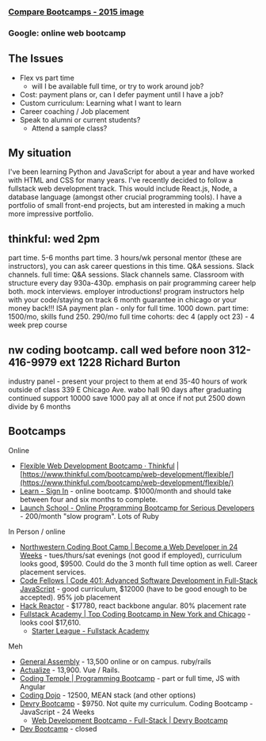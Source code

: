 ### [Compare Bootcamps - 2015 image](http://www.chicagobusiness.com/Assets/legacy/images/random2/20150309bootcamp.jpg)

### Google: online web bootcamp

## The Issues
- Flex vs part time
  - will I be available full time, or try to work around job?
- Cost: payment plans or, can I defer payment until I have a job?
- Custom curriculum: Learning what I want to learn
- Career coaching / Job placement
- Speak to alumni or current students?
  - Attend a sample class?

## My situation
I've been learning Python and JavaScript for about a year and have worked with HTML and CSS for many years. I've recently decided to follow a fullstack web development track. This would include React.js, Node, a database language (amongst other crucial programming tools). I have a portfolio of small front-end projects, but am interested in making a much more impressive portfolio.

## thinkful: wed 2pm
part time. 5-6 months part time. 3 hours/wk personal mentor (these are instructors), you can ask career questions in this time.  Q&A sessions. Slack channels. 
full time:  Q&A sessions. Slack channels same. Classroom with structure every day 930a-430p. emphasis on pair programming
career help both. mock interviews. employer introductions! program instructors help with your code/staying on track
6 month guarantee in chicago or your money back!!! 
ISA payment plan - only for full time. 1000 down.
part time: 1500/mo, skills fund 250. 290/mo
full time cohorts: dec 4 (apply oct 23) - 4 week prep course

## nw coding bootcamp. call wed before noon 312-416-9979 ext 1228 Richard Burton
industry panel - present your project to them at end
35-40 hours of work outside of class
339 E Chicago Ave. wabo hall
90 days after graduating continued support
10000 save 1000 pay all at once
if not put 2500 down
divide by 6 months


## Bootcamps

Online

- [Flexible Web Development Bootcamp · Thinkful](https://www.thinkful.com/bootcamp/web-development/flexible/) | [https://www.thinkful.com/bootcamp/web-development/flexible/](https://www.thinkful.com/bootcamp/web-development/flexible/)
- [Learn - Sign In](https://learn.co/sign_in) - online bootcamp. $1000/month and should take between four and six months to complete.
- [Launch School - Online Programming Bootcamp for Serious Developers](https://launchschool.com/) - 200/month "slow program". Lots of Ruby

In Person / online

- [Northwestern Coding Boot Camp | Become a Web Developer in 24 Weeks](https://bootcamp.northwestern.edu/coding/) - tues/thurs/sat evenings (not good if employed), curriculum looks good, $9500. Could do the 3 month full time option as well. Career placement services.
- [Code Fellows | Code 401: Advanced Software Development in Full-Stack JavaScript](https://www.codefellows.org/courses/code-401/advanced-software-development-in-full-stack-javascript/) - good curriculum, $12000 (have to be good enough to be accepted). 95% job placement
- [Hack Reactor](https://www.hackreactor.com/) - $17780, react backbone angular. 80% placement rate
- [Fullstack Academy | Top Coding Bootcamp in New York and Chicago](https://www.fullstackacademy.com/) - looks cool $17,610.
  - [Starter League - Fullstack Academy](https://www.fullstackacademy.com/starter-league)

Meh

- [General Assembly](https://generalassemb.ly/) - 13,500 online or on campus. ruby/rails
- [Actualize](http://anyonecanlearntocode.com/) - 13,900. Vue / Rails.
- [Coding Temple | Programming Bootcamp](http://codingtemple.com/) - part or full time, JS with Angular
- [Coding Dojo](http://www.codingdojo.com/chicago) - 12500, MEAN stack (and other options)
- [Devry Bootcamp](http://bootcamp.devry.edu/programs/web-development/) - $9750. Not quite my curriculum. Coding Bootcamp - JavaScript - 24 Weeks
  - [Web Development Bootcamp - Full-Stack | Devry Bootcamp](http://bootcamp.devry.edu/programs/web-development/program-details/)
- [Dev Bootcamp](https://devbootcamp.com/locations/chicago) - closed
